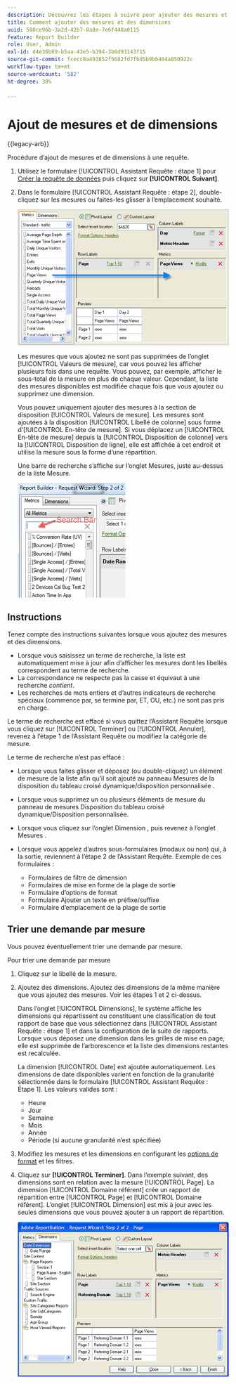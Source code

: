 ```yaml
---
description: Découvrez les étapes à suivre pour ajouter des mesures et des dimensions à une requête.
title: Comment ajouter des mesures et des dimensions
uuid: 588ce96b-3a2d-42b7-8a8e-7e6f448a0115
feature: Report Builder
role: User, Admin
exl-id: d4e36b69-b5aa-43e5-b394-3b6d93143f15
source-git-commit: fcecc8a493852f5682fd7fbd5b9bb484a850922c
workflow-type: tm+mt
source-wordcount: '582'
ht-degree: 38%

---
```


# Ajout de mesures et de dimensions

{{legacy-arb}}

Procédure d’ajout de mesures et de dimensions à une requête.

1. Utilisez le formulaire [!UICONTROL Assistant Requête : étape 1] pour [Créer la requête de données](/help/analyze/legacy-report-builder/data-requests/data-requests.md) puis cliquez sur **[!UICONTROL Suivant]**.
1. Dans le formulaire [!UICONTROL Assistant Requête : étape 2], double-cliquez sur les mesures ou faites-les glisser à l’emplacement souhaité.

   ![Capture d’écran affichant l’Assistant Requête : étape 2 avec une flèche pointant de la liste des mesures vers la section de page vue souhaitée.](assets/adding_metrics.png)

   Les mesures que vous ajoutez ne sont pas supprimées de l’onglet [!UICONTROL Valeurs de mesure], car vous pouvez les afficher plusieurs fois dans une requête. Vous pouvez, par exemple, afficher le sous-total de la mesure en plus de chaque valeur. Cependant, la liste des mesures disponibles est modifiée chaque fois que vous ajoutez ou supprimez une dimension.

   Vous pouvez uniquement ajouter des mesures à la section de disposition [!UICONTROL Valeurs de mesure]. Les mesures sont ajoutées à la disposition [!UICONTROL Libellé de colonne] sous forme d’[!UICONTROL En-tête de mesure]. Si vous déplacez un [!UICONTROL En-tête de mesure] depuis la [!UICONTROL Disposition de colonne] vers la [!UICONTROL Disposition de ligne], elle est affichée à cet endroit et utilise la mesure sous la forme d’une répartition.

   Une barre de recherche s’affiche sur l’onglet Mesures, juste au-dessus de la liste Mesure.

   ![Capture d’écran affichant la barre de recherche des mesures.](assets/search_bar_metric.png)

## Instructions

Tenez compte des instructions suivantes lorsque vous ajoutez des mesures et des dimensions.

* Lorsque vous saisissez un terme de recherche, la liste est automatiquement mise à jour afin d’afficher les mesures dont les libellés correspondent au terme de recherche.
* La correspondance ne respecte pas la casse et équivaut à une recherche *contient*.
* Les recherches de mots entiers et d’autres indicateurs de recherche spéciaux (commence par, se termine par, ET, OU, etc.) ne sont pas pris en charge.

Le terme de recherche est effacé si vous quittez l’Assistant Requête lorsque vous cliquez sur [!UICONTROL Terminer] ou [!UICONTROL Annuler], revenez à l’étape 1 de l’Assistant Requête ou modifiez la catégorie de mesure.

Le terme de recherche n’est pas effacé :

* Lorsque vous faites glisser et déposez (ou double-cliquez) un élément de mesure de la liste afin qu’il soit ajouté au panneau Mesures de la disposition du tableau croisé dynamique/disposition personnalisée .
* Lorsque vous supprimez un ou plusieurs éléments de mesure du panneau de mesures Disposition du tableau croisé dynamique/Disposition personnalisée.
* Lorsque vous cliquez sur l’onglet Dimension , puis revenez à l’onglet Mesures .
* Lorsque vous appelez d’autres sous-formulaires (modaux ou non) qui, à la sortie, reviennent à l’étape 2 de l’Assistant Requête. Exemple de ces formulaires :

   * Formulaires de filtre de dimension
   * Formulaires de mise en forme de la plage de sortie
   * Formulaire d’options de format
   * Formulaire Ajouter un texte en préfixe/suffixe
   * Formulaire d’emplacement de la plage de sortie

## Trier une demande par mesure

Vous pouvez éventuellement trier une demande par mesure.

Pour trier une demande par mesure

1. Cliquez sur le libellé de la mesure.
1. Ajoutez des dimensions. Ajoutez des dimensions de la même manière que vous ajoutez des mesures. Voir les étapes 1 et 2 ci-dessus.

   Dans l’onglet [!UICONTROL Dimensions], le système affiche les dimensions qui répartissent ou constituent une classification de tout rapport de base que vous sélectionnez dans [!UICONTROL Assistant Requête : étape 1] et dans la configuration de la suite de rapports. Lorsque vous déposez une dimension dans les grilles de mise en page, elle est supprimée de l’arborescence et la liste des dimensions restantes est recalculée.

   La dimension [!UICONTROL Date] est ajoutée automatiquement. Les dimensions de date disponibles varient en fonction de la granularité sélectionnée dans le formulaire [!UICONTROL Assistant Requête : Étape 1]. Les valeurs valides sont :

   * Heure 
   * Jour
   * Semaine
   * Mois
   * Année
   * Période (si aucune granularité n’est spécifiée)

1. Modifiez les mesures et les dimensions en configurant les [options de format](/help/analyze/legacy-report-builder/layout/t-format-display-headers.md) et les filtres.
1. Cliquez sur **[!UICONTROL Terminer]**.
Dans l’exemple suivant, des dimensions sont en relation avec la mesure [!UICONTROL Page]. La dimension [!UICONTROL Domaine référent] crée un rapport de répartition entre [!UICONTROL Page] et [!UICONTROL Domaine référent]. L’onglet [!UICONTROL Dimension] est mis à jour avec les seules dimensions que vous pouvez ajouter à un rapport de répartition.

   ![Capture d’écran affichant les dimensions liées à la mesure.](assets/page_pageview_02.png)
